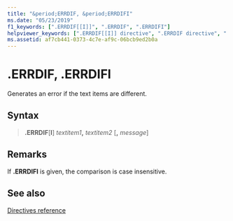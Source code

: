 ```yaml
---
title: "&period;ERRDIF, &period;ERRDIFI"
ms.date: "05/23/2019"
f1_keywords: [".ERRDIF[[I]]", ".ERRDIF", ".ERRDIFI"]
helpviewer_keywords: [".ERRDIF[[I]] directive", ".ERRDIF directive", ".ERRDIFI directive"]
ms.assetid: af7cb441-0373-4c7e-af9c-06bcb9ed2b0a
---
```

# &period;ERRDIF, &period;ERRDIFI

Generates an error if the text items are different.

## Syntax

> **.ERRDIF**\[**I**] *textitem1*__,__ *textitem2* \[__,__ *message*]

## Remarks

If **&period;ERRDIFI** is given, the comparison is case insensitive.

## See also

[Directives reference](../../assembler/masm/directives-reference.md)

